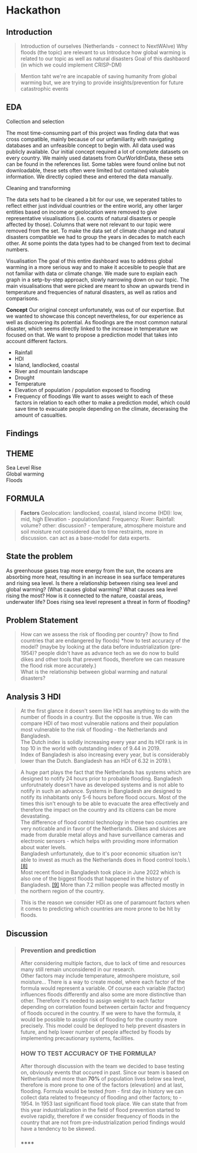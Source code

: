 # **Hackathon**

## **Introduction**
> Introduction of ourselves (Netherlands - connect to NextWAIve)
> Why floods (the topic) are relevant to us
> Introduce how global warming is related to our topic as well as natural disasters
> Goal of this dashbaord (in which we could implement CRISP-DM)

> Mention taht we're are incapable of saving humanity from global warming but, we are trying to provide insights/prevention for future catastrophic events


## **EDA**
Collection and selection

The most time-consuming part of this project was finding data that was cross compatible, mainly because of our unfamiliarity with navigating databases and an unfeasible concept to begin with. All data used was publicly available. Our initial concept required a lot of complete datasets on every country. We mainly used datasets from OurWorldInData, these sets can be found in the references list. Some tables were found online but not downloadable, these sets often were limited but contained valuable information. We directly copied these and entered the data manually.



Cleaning and transforming

The data sets had to be cleaned a bit for our use, we seperated tables to reflect either just individual countries or the entire world, any other larger entities based on income or geolocation were removed to give representative visualisations (i.e. counts of natural disasters or people affected by those). Columns that were not relevant to our topic were removed from the set. To make the data set of climate change and natural disasters compatible we had to group the years in decades to match each other. At some points the data types had to be changed from text to decimal numbers.


Visualisation
The goal of this entire dashboard was to address global warming in a more serious way and to make it accesible to people that are not familiar with data or climate change. We made sure to explain each graph in a setp-by-step approach, slowly narrowing down on our topic. The main visualisations that were picked are meant to show an upwards trend in temperature and frequencies of natural disasters, as well as ratios and comparisons.


**Concept**
Our original concept unfortunately, was out of our expertise. But we wanted to showcase this concept nevertheless, for our experience as well as discovering its potential. As floodings are the most common natural disaster, which seems directly linked to the increase in temperature we focused on that. We want to propose a prediction model that takes into account different factors.
* Rainfall
* HDI
* Island, landlocked, coastal
* River and mountain landscape
* Drought
* Temperature
* Elevation of population / population exposed to flooding
* Frequency of floodings
We want to asses weight to each of these factors in relation to each other to make a prediction model, which could save time to evacuate people depending on the climate, decerasing the amount of casualties.

## **Findings**



## **THEME**
Sea Level Rise  
Global warming  
Floods


## **FORMULA**
> **Factors**
> Geolocation: landlocked, coastal, island
> income (HDI): low, mid, high
> Elevation - population/land:
> Frequency: 
> River:
> Rainfall: volume?
> other: discussion? - temperature, atmosphere moisture and soil moisture not considered due to time restraints, more in discussion. can act as a base-model for data experts. 

## **State the problem**
As greenhouse gases trap more energy from the sun, the oceans are absorbing more heat, resulting in an increase in sea surface temperatures and rising sea level.
Is there a relationship between rising sea level and global warming? (What causes global warming? What causes sea level rising the most? How is it connected to the nature, coastal areas, underwater life? Does rising sea level represent a threat in form of flooding?

## **Problem Statement**
> How can we assess the risk of flooding per country? (how to find countries that are endangered by floods)
> *how to test accuracy of the model? (maybe by looking at the data before industrialization (pre-1954)? people didn't have as advance tech as we do now to build dikes and other tools that prevent floods, therefore we can measure the flood risk more accurately.)\
> What is the relationship between global warming and natural disasters?
> 
> 
## **Analysis 3 HDI**
> At the first glance it doesn't seem like HDI has anything to do with the number of floods in a country. But the opposite is true. We can compare HDI of two most vulnerable nations and their population most vulnerable to the risk of flooding - the Netherlands and Bangladesh.\
> The Dutch index is solidly increasing every year and its HDI rank is in top 10 in the world with outstanding index of 9.44 in 2019.\
> Index of Bangladesh is also increasing every year, but is considerably lower than the Dutch. Bangladesh has an HDI of 6.32 in 2019.\

>A huge part plays the fact that the Netherlands has systems which are designed to notify 24 hours prior to probable flooding. Bangladesh unforutnately doesn't have as developed systems and is not able to notify in such an advance. Systems in Bangladesh are designed to notify its inhabitants only 5-6 hours before flood occurs. Most of the times this isn't enough to be able to evacuate the area effectively and therefore the impact on the country and its citizens can be more devastating.\
> The difference of flood control technology in these two countries are very noticable and in favor of the Netherlands. Dikes and sluices are made from durable metal alloys and have surveillance cameras and electronic sensors - which helps with providing more information about water levels.\
> Bangladesh unfortunately, due to it's poor economic situation isn't able to invest as much as the Netherlands does in flood control tools.\ [[8]](https://water104website.weebly.com/bangladesh-flooding-and-impacts.html)\
> Most recent flood in Bangladesh took place in June 2022 which is also one of the biggest floods that happened in the history of Bangladesh. [[9]](https://www.ifrc.org/press-release/millions-bangladesh-impacted-one-worst-floodings-ever-seen)
> More than 7.2 million people was affected mostly in the northern region of the country.

> This is the reason we consider HDI as one of paramount factors when it comes to predicting which countries are more prone to be hit by floods.


## **Discussion**
> ### **Prevention and prediction**
> After considering multiple factors, due to lack of time and resources many still remain unconsidered in our research.\
> Other factors may include temperature, atmoshpere moisture, soil moisture...
> There is a way to create model, where each factor of the formula would represent a variable. Of course each variable (factor) influences floods differently and also some are more distinctive than other. Therefore it's needed to assign weight to each factor depending on correlation found between certain factor and frequency of floods occured in the country.
> If we were to have the formula, it would be possible to assign risk of flooding for the country more precisely. This model could be deployed to help prevent disasters in future, and help lower number of people affected by floods by implementing precautionary systems, facilities.
> ### **HOW TO TEST ACCURACY OF THE FORMULA?**
> After thorough discussion with the team we decided to base testing on, obviously events that occured in past. Since our team is based on Netherlands and more than **70%** of population lives below sea level, therefore is more prone to one of the factors (elevation) and at last, flooding. Formula would be tested _from_ - first day in history we can collect data related to freqeuncy of flooding and other factors; to - 1954. In 1953 last significant flood took place. We can state that from this year industrialization in the field of flood prevention started to evolve rapidly, therefore if we consider frequency of floods in the country that are not from pre-industrialization period findings would have a tendency to be skewed. 
> ### ****


